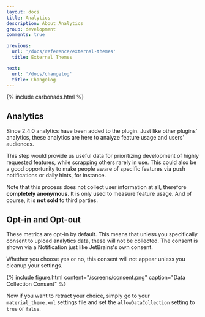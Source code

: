 ```yaml
---
layout: docs
title: Analytics
description: About Analytics
group: development
comments: true

previous:
  url: '/docs/reference/external-themes'
  title: External Themes

next:
  url: '/docs/changelog'
  title: Changelog
---
```


{% include carbonads.html %}

## Analytics

Since 2.4.0 analytics have been added to the plugin. Just like other plugins' analytics, these analytics are here to analyze feature usage and users' audiences.

This step would provide us useful data for prioritizing development of highly requested features, while scrapping others rarely in use. This could also be a good opportunity to make people aware of specific features via push notifications or daily hints, for instance.

Note that this process does not collect user information at all, therefore **completely anonymous**. It is only used to measure feature usage. And of course, it is **not sold** to third parties.

## Opt-in and Opt-out

These metrics are opt-in by default. This means that unless you specifically consent to upload analytics data, these will not be collected. The consent is shown via a Notification just like JetBrains's own consent.

Whether you choose yes or no, this consent will not appear unless you cleanup your settings.

{% include figure.html content="/screens/consent.png" caption="Data Collection Consent" %}

Now if you want to retract your choice, simply go to your `material_theme.xml` settings file and set the `allowDataCollection` setting to `true` or `false`.
